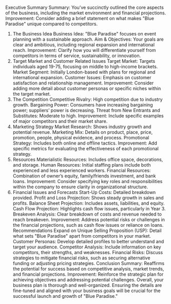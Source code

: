 Executive Summary
Summary: You’ve succinctly outlined the core aspects of the business, including the market environment and financial projections.
Improvement: Consider adding a brief statement on what makes "Blue Paradise" unique compared to competitors.
1. The Business Idea
Business Idea: "Blue Paradise" focuses on event planning with a sustainable approach.
Aim & Objectives: Your goals are clear and ambitious, including regional expansion and international reach.
Improvement: Clarify how you will differentiate yourself from competitors in terms of service, sustainability, or innovation.
2. Target Market and Customer Related Issues
Target Market: Targets individuals aged 19-75, focusing on middle to high-income brackets.
Market Segment: Initially London-based with plans for regional and international expansion.
Customer Issues: Emphasis on customer satisfaction and relationship management.
Improvement: Consider adding more detail about customer personas or specific niches within the target market.
3. The Competition
Competitive Rivalry: High competition due to industry growth.
Bargaining Power: Consumers have increasing bargaining power; suppliers’ power is decreasing.
Threat from New Entrants and Substitutes: Moderate to high.
Improvement: Include specific examples of major competitors and their market share.
4. Marketing Strategy
Market Research: Shows industry growth and potential revenue.
Marketing Mix: Details on product, place, price, promotion, people, physical evidence, and process.
Promotional Strategy: Includes both online and offline tactics.
Improvement: Add specific metrics for evaluating the effectiveness of each promotional strategy.
5. Resources
Materialistic Resources: Includes office space, decorations, and storage.
Human Resources: Initial staffing plans include both experienced and less experienced workers.
Financial Resources: Combination of owner’s equity, family/friends investment, and bank loans.
Improvement: Consider specifying key roles and responsibilities within the company to ensure clarity in organizational structure.
6. Financial Issues and Forecasts
Start-Up Costs: Detailed breakdown provided.
Profit and Loss Projection: Shows steady growth in sales and profits.
Balance Sheet Projection: Includes assets, liabilities, and equity.
Cash Flow Projection: Highlights cash flow issues, particularly in Year 3.
Breakeven Analysis: Clear breakdown of costs and revenue needed to reach breakeven.
Improvement: Address potential risks or challenges in the financial projections, such as cash flow issues or reliance on loans.
Recommendations
Expand on Unique Selling Proposition (USP): Detail what sets "Blue Paradise" apart from competitors in your market.
Customer Personas: Develop detailed profiles to better understand and target your audience.
Competitor Analysis: Include information on key competitors, their strengths, and weaknesses.
Financial Risks: Discuss strategies to mitigate financial risks, such as securing alternative funding or adjusting pricing strategies.
Conclusion
Summary: Reaffirms the potential for success based on competitive analysis, market trends, and financial projections.
Improvement: Reinforce the strategic plan for achieving objectives and addressing potential challenges.
Overall, your business plan is thorough and well-organized. Ensuring the details are fine-tuned and aligned with your business goals will be crucial for the successful launch and growth of "Blue Paradise."
